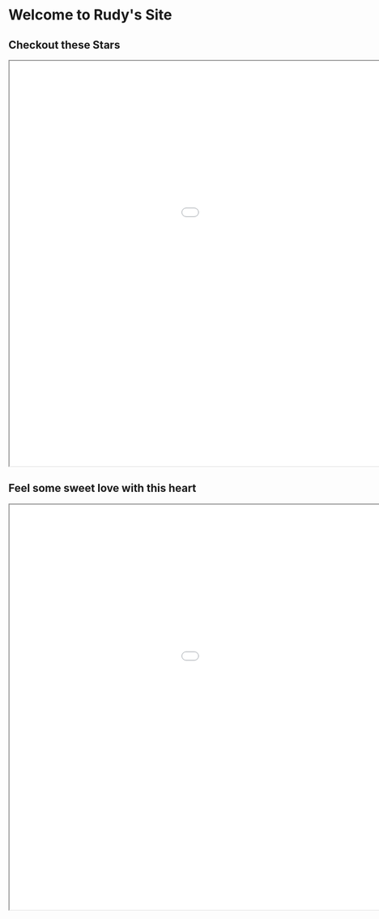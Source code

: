 # Welcome to Rudy's Site

## Checkout these Stars

<iframe style="width: 1280px; height: 800px; overflow: hidden; float:middle" src="stars/stars.html"></iframe>

## Feel some sweet love with this heart

<iframe style="width: 1280px; height: 800px; overflow: hidden; float:middle" src="heart/heart.html"></iframe>

